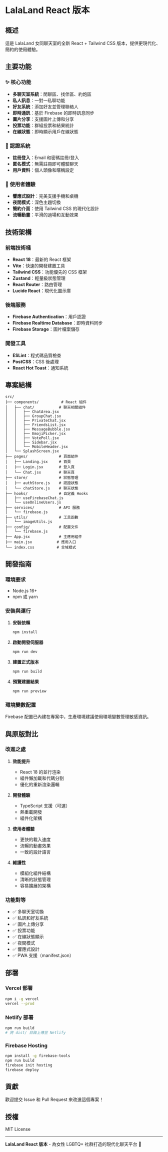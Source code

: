 # LalaLand React 版本

## 概述

這是 LalaLand 女同聊天室的全新 React + Tailwind CSS 版本，提供更現代化、簡約的使用體驗。

## 主要功能

### ✨ 核心功能
- **多聊天室系統**：閒聊區、找伴區、約炮區
- **私人訊息**：一對一私聊功能
- **好友系統**：添加好友並管理聯絡人
- **即時通訊**：基於 Firebase 的即時訊息同步
- **圖片分享**：支援圖片上傳和分享
- **投票功能**：群組投票和結果統計
- **在線狀態**：即時顯示用戶在線狀態

### 🔐 認證系統
- **註冊登入**：Email 和密碼註冊/登入
- **匿名模式**：無需註冊即可體驗聊天
- **用戶資料**：個人頭像和暱稱設定

### 🎨 使用者體驗
- **響應式設計**：完美支援手機和桌機
- **夜間模式**：深色主題切換
- **簡約介面**：使用 Tailwind CSS 的現代化設計
- **流暢動畫**：平滑的過場和互動效果

## 技術架構

### 前端技術棧
- **React 18**：最新的 React 框架
- **Vite**：快速的開發建置工具
- **Tailwind CSS**：功能優先的 CSS 框架
- **Zustand**：輕量級狀態管理
- **React Router**：路由管理
- **Lucide React**：現代化圖示庫

### 後端服務
- **Firebase Authentication**：用戶認證
- **Firebase Realtime Database**：即時資料同步
- **Firebase Storage**：圖片檔案儲存

### 開發工具
- **ESLint**：程式碼品質檢查
- **PostCSS**：CSS 後處理
- **React Hot Toast**：通知系統

## 專案結構

```
src/
├── components/          # React 組件
│   ├── chat/           # 聊天相關組件
│   │   ├── ChatArea.jsx
│   │   ├── GroupChat.jsx
│   │   ├── PrivateChat.jsx
│   │   ├── FriendsList.jsx
│   │   ├── MessageBubble.jsx
│   │   ├── EmojiPicker.jsx
│   │   ├── VotePoll.jsx
│   │   ├── Sidebar.jsx
│   │   └── MobileHeader.jsx
│   └── SplashScreen.jsx
├── pages/              # 頁面組件
│   ├── Landing.jsx     # 首頁
│   ├── Login.jsx       # 登入頁
│   └── Chat.jsx        # 聊天頁
├── store/              # 狀態管理
│   ├── authStore.js    # 認證狀態
│   └── chatStore.js    # 聊天狀態
├── hooks/              # 自定義 Hooks
│   ├── useFirebaseChat.js
│   └── useOnlineUsers.js
├── services/           # API 服務
│   └── firebase.js
├── utils/              # 工具函數
│   └── imageUtils.js
├── config/             # 配置文件
│   └── firebase.js
├── App.jsx             # 主應用組件
├── main.jsx           # 應用入口
└── index.css          # 全域樣式
```

## 開發指南

### 環境要求
- Node.js 16+
- npm 或 yarn

### 安裝與運行

1. **安裝依賴**
   ```bash
   npm install
   ```

2. **啟動開發伺服器**
   ```bash
   npm run dev
   ```

3. **建置正式版本**
   ```bash
   npm run build
   ```

4. **預覽建置結果**
   ```bash
   npm run preview
   ```

### 環境變數配置

Firebase 配置已內建在專案中，生產環境建議使用環境變數管理敏感資訊。

## 與原版對比

### 改進之處

1. **效能提升**
   - React 18 的並行渲染
   - 組件懶加載和代碼分割
   - 優化的重新渲染邏輯

2. **開發體驗**
   - TypeScript 支援（可選）
   - 熱重載開發
   - 組件化架構

3. **使用者體驗**
   - 更快的載入速度
   - 流暢的動畫效果
   - 一致的設計語言

4. **維護性**
   - 模組化組件結構
   - 清晰的狀態管理
   - 容易擴展的架構

### 功能對等

- ✅ 多聊天室切換
- ✅ 私訊和好友系統
- ✅ 圖片上傳分享
- ✅ 投票功能
- ✅ 在線狀態顯示
- ✅ 夜間模式
- ✅ 響應式設計
- ✅ PWA 支援（manifest.json）

## 部署

### Vercel 部署
```bash
npm i -g vercel
vercel --prod
```

### Netlify 部署
```bash
npm run build
# 將 dist/ 目錄上傳至 Netlify
```

### Firebase Hosting
```bash
npm install -g firebase-tools
npm run build
firebase init hosting
firebase deploy
```

## 貢獻

歡迎提交 Issue 和 Pull Request 來改進這個專案！

## 授權

MIT License

---

**LalaLand React 版本** - 為女性 LGBTQ+ 社群打造的現代化聊天平台 💖